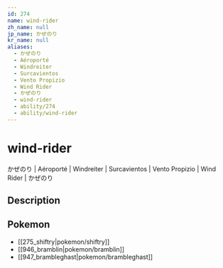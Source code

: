 ```yaml
---
id: 274
name: wind-rider
zh_name: null
jp_name: かぜのり
kr_name: null
aliases:
  - かぜのり
  - Aéroporté
  - Windreiter
  - Surcavientos
  - Vento Propizio
  - Wind Rider
  - かぜのり
  - wind-rider
  - ability/274
  - ability/wind-rider
---
```

# wind-rider

かぜのり | Aéroporté | Windreiter | Surcavientos | Vento Propizio | Wind Rider | かぜのり

## Description



## Pokemon

- [[275_shiftry|pokemon/shiftry]]
- [[946_bramblin|pokemon/bramblin]]
- [[947_brambleghast|pokemon/brambleghast]]

